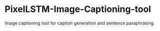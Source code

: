 # PixelLSTM-Image-Captioning-tool
Image captioning tool for caption generation and sentence paraphrasing.

